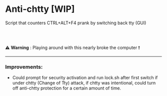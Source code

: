 # Anti-chtty [WIP]

Script that counters CTRL+ALT+F4 prank by switching back tty (GUI)

<br/>
<br/>

:warning: **Warning** : Playing around with this nearly broke the computer :exclamation:

---

### Improvements:
 - Could prompt for security activation and run lock.sh after first switch if under chtty (Change of Tty) attack, if chtty was intentional, could turn off anti-chtty protection for a certain amount of time.
